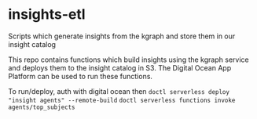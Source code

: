# insights-etl
Scripts which generate insights from the kgraph and store them in our insight catalog

This repo contains functions which build insights using the kgraph service and deploys them to the insight catalog in S3. The Digital Ocean App Platform can be used to run these functions.

To run/deploy, auth with digital ocean then
```doctl serverless deploy "insight agents" --remote-build```
```doctl serverless functions invoke agents/top_subjects```

